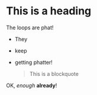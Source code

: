 # This is a heading

The loops are phat!

- They 
- keep 
- getting phatter!


    > This is a blockquote

OK, _enough_ **already**!
   